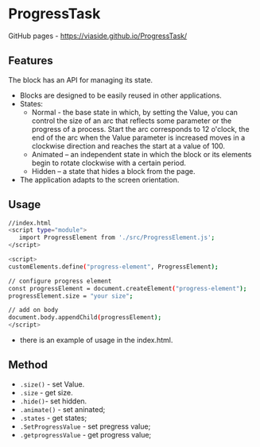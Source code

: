 # ProgressTask
GitHub pages - https://viaside.github.io/ProgressTask/

## Features 
The block has an API for managing its state.
-  Blocks are designed to be easily reused in other applications.
-  States:
   -  Normal - the base state in which, by setting the Value, you can control
  the size of an arc that reflects some parameter or the progress of a process. Start
  the arc corresponds to 12 o'clock, the end of the arc when the Value parameter is increased
  moves in a clockwise direction and reaches the start at a value of 100.
   - Animated – an independent state in which the block or its elements begin to rotate clockwise with a certain period.
   - Hidden – a state that hides a block from the page.
-  The application adapts to the screen orientation.

## Usage
   ```bash
   //index.html
   <script type="module">
      import ProgressElement from './src/ProgressElement.js';
   </script>

   <script>
   customElements.define("progress-element", ProgressElement);

   // configure progress element
   const progressElement = document.createElement("progress-element");
   progressElement.size = "your size";

   // add on body
   document.body.appendChild(progressElement); 
   </script>
   ```

   
- there is an example of usage in the index.html.
## Method
   + `.size()` - set Value.
   + `.size` - get size.
   + `.hide()`- set hidden.
   + `.animate()` - set aninated;
   + `.states` - get states;
   + `.SetProgressValue` - set pregress value;
   + `.getprogressValue` - get progress value;
